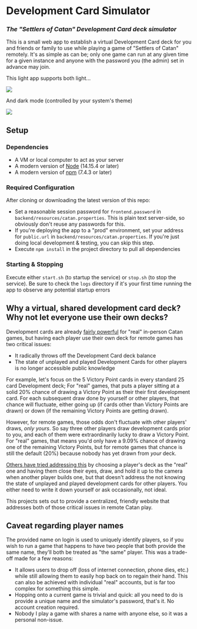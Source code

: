 # Development Card Simulator

### *The "Settlers of Catan" Development Card deck simulator*

This is a small web app to establish a virtual Development Card deck for you and friends or family to use while playing a game of "Settlers of Catan" remotely. It's as simple as can be; only one game can run at any given time for a given instance and anyone with the password you (the admin) set in advance may join.

This light app supports both light...

<picture><source type="image/webp" srcset="https://dropbox.barrowclift.me/assets/projects/code/development-card-simulator/light-screenshot.webp"><img type="image/png" src="https://dropbox.barrowclift.me/assets/projects/code/development-card-simulator/light-screenshot.png" /></picture>

And dark mode (controlled by your system's theme)

<picture><source type="image/webp" srcset="https://dropbox.barrowclift.me/assets/projects/code/development-card-simulator/dark-screenshot.webp"><img type="image/png" src="https://dropbox.barrowclift.me/assets/projects/code/development-card-simulator/dark-screenshot.png" /></picture>

## Setup

### Dependencies

* A VM or local computer to act as your server
* A modern version of [Node](https://nodejs.org/en/) (14.15.4 or later)
* A modern version of [npm](https://www.npmjs.com/get-npm) (7.4.3 or later)

### Required Configuration

After cloning or downloading the latest version of this repo:

* Set a reasonable session password for `frontend.password` in `backend/resources/catan.properties`. This is plain text server-side, so obviously don't reuse any passwords for this.
* If you're deploying the app to a "prod" environment, set your address for `public.url` in `backend/resources/catan.properties`. If you're just doing local development & testing, you can skip this step.
* Execute `npm install` in the project directory to pull all dependencies

### Starting & Stopping

Execute either `start.sh` (to startup the service) or `stop.sh` (to stop the service). Be sure to check the `logs` directory if it's your first time running the app to observe any potential startup errors

## Why a virtual, shared development card deck? Why not let everyone use their own decks?

Development cards are already [fairly powerful](https://boardgamegeek.com/thread/151481/he-who-has-development-cards-wins) for "real" in-person Catan games, but having each player use their own deck for remote games has two critical issues:

* It radically throws off the Development Card deck balance
* The state of unplayed and played Development Cards for other players is no longer accessible public knowledge

For example, let's focus on the 5 Victory Point cards in every standard 25 card Development deck; For "real" games, that puts a player sitting at a solid 20% chance of drawing a Victory Point as their their first development card. For each subsequent draw done by yourself or other players, that chance will fluctuate, either going up (if cards other than Victory Points are drawn) or down (if the remaining Victory Points are getting drawn).

However, for remote games, those odds don't fluctuate with other players' draws, *only yours*. So say three other players draw development cards prior to you, and each of them were extraordinarily lucky to draw a Victory Point. For "real" games, that means you'd only have a 9.09% chance of drawing one of the remaining Victory Points, but for remote games that chance is still the default (20%) because nobody has yet drawn from *your* deck.

[Others have tried addressing this](https://www.reddit.com/r/Catan/comments/l9571v/remote_play/glg93wk/) by choosing a player's deck as the "real" one and having them close their eyes, draw, and hold it up to the camera when another player builds one, but that doesn't address the not knowing the state of unplayed and played development cards for other players. You either need to write it down yourself or ask occasionally, not ideal.

This projects sets out to provide a centralized, friendly website that addresses both of those critical issues in remote Catan play.

## Caveat regarding player names

The provided name on login is used to uniquely identify players, so if you wish to run a game that happens to have two people that both provide the same name, they'll both be treated as "the same" player. This was a trade-off made for a few reasons:

* It allows users to drop off (loss of internet connection, phone dies, etc.) while still allowing them to easily hop back on to regain their hand. This can also be achieved with individual "real" accounts, but is far too complex for something this simple.
* Hopping onto a current game is trivial and quick: all you need to do is provide a unique name and the simulator's password, that's it. No account creation required.
* Nobody I play a game with shares a name with anyone else, so it was a personal non-issue.
